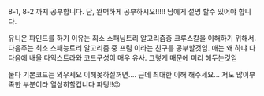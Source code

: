 8-1, 8-2 까지 공부합니다.
단, 완벽하게 공부하시오!!!!!
남에게 설명 할수 있어야 합니다.

유니온 파인드를 하기 이유는 최소 스패닝트리 알고리즘중 크루스칼을 이해하기 위해서.
다음주는 최소 스패능트리 알고리즘 중 프림 이라는 친구를 공부할것임.
애는 왜 하냐 다다음에 배울 다익스트라와 코드구성이 매우 유사. 그렇게 때문에 미리 해두는것임

둘다 기본코드는 외우세요 이해못하실꺼면…. 근데 최대한 이해 해주세요… 저도 많이부족한 부분이라 열심히할겁니다 파팅!!😉